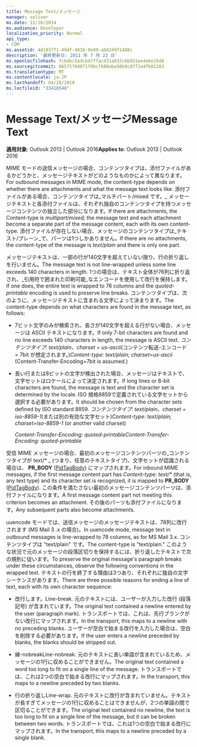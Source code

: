 ```yaml
---
title: Message Text/メッセージ
manager: soliver
ms.date: 11/16/2014
ms.audience: Developer
localization_priority: Normal
api_type:
- COM
ms.assetid: 4d1837f1-494f-481b-9e09-ab8249f1488c
description: '最終更新日: 2011 年 7 月 23 日'
ms.openlocfilehash: fcbdec5adcb47ffac431a832cbb851ee4ebe16d8
ms.sourcegitcommit: 8657170d071f9bcf680aba50b9c07f2a4fb82283
ms.translationtype: MT
ms.contentlocale: ja-JP
ms.lasthandoff: 04/28/2019
ms.locfileid: "33418548"
---
```

# <a name="message-text"></a><span data-ttu-id="98a2b-103">Message Text/メッセージ</span><span class="sxs-lookup"><span data-stu-id="98a2b-103">Message Text</span></span>

  
  
<span data-ttu-id="98a2b-104">**適用対象**: Outlook 2013 | Outlook 2016</span><span class="sxs-lookup"><span data-stu-id="98a2b-104">**Applies to**: Outlook 2013 | Outlook 2016</span></span> 
  
<span data-ttu-id="98a2b-105">MIME モードの送信メッセージの場合、コンテンツタイプは、添付ファイルがあるかどうかと、メッセージテキストがどのようなものかによって異なります。</span><span class="sxs-lookup"><span data-stu-id="98a2b-105">For outbound messages in MIME mode, the content-type depends on whether there are attachments and what the message text looks like.</span></span> <span data-ttu-id="98a2b-106">添付ファイルがある場合、コンテンツタイプは_マルチパート/mixed です。_ メッセージテキストと各添付ファイルは、それぞれ独自のコンテンツタイプを持つメッセージコンテンツの独立した部分になります。</span><span class="sxs-lookup"><span data-stu-id="98a2b-106">If there are attachments, the Content-type is  _multipart/mixed;_ the message text and each attachment become a separate part of the message content, each with its own content-type.</span></span> <span data-ttu-id="98a2b-107">添付ファイルが存在しない場合、メッセージのコンテンツタイプは_テキスト/プレーン_で、パーツは1つしかありません。</span><span class="sxs-lookup"><span data-stu-id="98a2b-107">If there are no attachments, the content-type of the message is  _text/plain_ and there is only one part.</span></span> 
  
<span data-ttu-id="98a2b-108">メッセージテキストは、一部の行が140文字を超えていない限り、行の折り返しを行いません。</span><span class="sxs-lookup"><span data-stu-id="98a2b-108">The message text is not line-wrapped unless some line exceeds 140 characters in length.</span></span> <span data-ttu-id="98a2b-109">1つの場合は、テキスト全体が76列に折り返され、_引用符で囲まれた印刷可能_なエンコードを使用して改行を保持します。</span><span class="sxs-lookup"><span data-stu-id="98a2b-109">If one does, the entire text is wrapped to 76 columns and the  _quoted-printable_ encoding is used to preserve line breaks.</span></span> <span data-ttu-id="98a2b-110">コンテンツタイプは、次のように、メッセージテキストに含まれる文字によって決まります。</span><span class="sxs-lookup"><span data-stu-id="98a2b-110">The content-type depends on what characters are found in the message text, as follows:</span></span> 
  
- <span data-ttu-id="98a2b-111">7ビット文字のみが検索され、長さが140文字を超える行がない場合、メッセージは ASCII テキストになります。</span><span class="sxs-lookup"><span data-stu-id="98a2b-111">If only 7-bit characters are found and no line exceeds 140 characters in length, the message is ASCII text.</span></span> <span data-ttu-id="98a2b-112">_コンテンツタイプ: text/plain、charset = us-ascii_(コンテンツ転送-エンコード = 7bit が想定されます。)</span><span class="sxs-lookup"><span data-stu-id="98a2b-112">_Content-type: text/plain; charset=us-ascii_ (Content-Transfer-Encoding=7bit is assumed.)</span></span> 
    
- <span data-ttu-id="98a2b-113">長い行または8ビットの文字が検出された場合、メッセージはテキストで、文字セットはロケールによって決定されます。</span><span class="sxs-lookup"><span data-stu-id="98a2b-113">If long lines or 8-bit characters are found, the message is text and the character set is determined by the locale.</span></span> <span data-ttu-id="98a2b-114">ISO 規格8859で定義されている文字セットから選択する必要があります。</span><span class="sxs-lookup"><span data-stu-id="98a2b-114">It should be chosen from the character sets defined by ISO standard 8859.</span></span> <span data-ttu-id="98a2b-115">_コンテンツタイプ: text/plain、charset = iso-8859-1_(または別の有効な文字セット)</span><span class="sxs-lookup"><span data-stu-id="98a2b-115">_Content-type: text/plain; charset=iso-8859-1_ (or another valid charset)</span></span> 
    
     <span data-ttu-id="98a2b-116">_Content-Transfer-Encoding: quoted-printable_</span><span class="sxs-lookup"><span data-stu-id="98a2b-116">_Content-Transfer-Encoding: quoted-printable_</span></span>
    
<span data-ttu-id="98a2b-117">受信 MIME メッセージの場合、最初のメッセージコンテンツパーツの_コンテンツタイプが text/\* _ (つまり、任意のテキストタイプ)、文字セットが認識される場合は、 **PR_BODY** ([PidTagBody](pidtagbody-canonical-property.md)) にマップされます。</span><span class="sxs-lookup"><span data-stu-id="98a2b-117">For inbound MIME messages, if the first message content part has  _Content-type: text/\*_ (that is, any text type) and its character set is recognized, it is mapped to **PR_BODY** ([PidTagBody](pidtagbody-canonical-property.md)).</span></span> <span data-ttu-id="98a2b-118">この条件を満たさない最初のメッセージコンテンツパーツは、添付ファイルになります。</span><span class="sxs-lookup"><span data-stu-id="98a2b-118">A first message content part not meeting this criterion becomes an attachment.</span></span> <span data-ttu-id="98a2b-119">その後のパーツも添付ファイルになります。</span><span class="sxs-lookup"><span data-stu-id="98a2b-119">Any subsequent parts also become attachments.</span></span>
  
<span data-ttu-id="98a2b-120">uuencode モードでは、送信メッセージのメッセージテキストは、78列に改行されます (MS Mail 3 .x の場合)。</span><span class="sxs-lookup"><span data-stu-id="98a2b-120">In uuencode mode, message text in outbound messages is line-wrapped to 78 columns, as for MS Mail 3.x.</span></span> <span data-ttu-id="98a2b-121">コンテンツタイプは "text/plain" です。</span><span class="sxs-lookup"><span data-stu-id="98a2b-121">The content-type is "text/plain."</span></span> <span data-ttu-id="98a2b-122">このような状況で元のメッセージの段落区切りを保持するには、折り返したテキストで次の規則に従います。</span><span class="sxs-lookup"><span data-stu-id="98a2b-122">To preserve the original message's paragraph breaks under these circumstances, observe the following conventions in the wrapped text.</span></span> <span data-ttu-id="98a2b-123">テキストの行を終了する理由は3つあり、それぞれに独自の文字シーケンスがあります。</span><span class="sxs-lookup"><span data-stu-id="98a2b-123">There are three possible reasons for ending a line of text, each with its own character sequence:</span></span>
  
- <span data-ttu-id="98a2b-124">改行します。</span><span class="sxs-lookup"><span data-stu-id="98a2b-124">Line-break.</span></span> <span data-ttu-id="98a2b-125">元のテキストには、ユーザーが入力した改行 (段落記号) が含まれています。</span><span class="sxs-lookup"><span data-stu-id="98a2b-125">The original text contained a newline entered by the user (paragraph mark).</span></span> <span data-ttu-id="98a2b-126">トランスポートでは、これは、先行ブランクがない改行にマップされます。</span><span class="sxs-lookup"><span data-stu-id="98a2b-126">In the transport, this maps to a newline with no preceding blanks.</span></span> <span data-ttu-id="98a2b-127">ユーザーが空白で始まる改行を入力した場合は、空白を削除する必要があります。</span><span class="sxs-lookup"><span data-stu-id="98a2b-127">If the user enters a newline preceded by blanks, the blanks should be stripped out.</span></span>
    
- <span data-ttu-id="98a2b-128">線-nobreak</span><span class="sxs-lookup"><span data-stu-id="98a2b-128">Line-nobreak.</span></span> <span data-ttu-id="98a2b-129">元のテキストに長い単語が含まれているため、メッセージの1行に収めることができません。</span><span class="sxs-lookup"><span data-stu-id="98a2b-129">The original text contained a word too long to fit on a single line of the message.</span></span> <span data-ttu-id="98a2b-130">トランスポートでは、これは2つの空白で始まる改行にマップされます。</span><span class="sxs-lookup"><span data-stu-id="98a2b-130">In the transport, this maps to a newline preceded by two blanks.</span></span>
    
- <span data-ttu-id="98a2b-131">行の折り返し</span><span class="sxs-lookup"><span data-stu-id="98a2b-131">Line-wrap.</span></span> <span data-ttu-id="98a2b-132">元のテキストに改行が含まれていません。テキストが長すぎてメッセージの1行に収めることはできませんが、2つの単語の間で区切ることができます。</span><span class="sxs-lookup"><span data-stu-id="98a2b-132">The original text contained no newline, the text is too long to fit on a single line of the message, but it can be broken between two words.</span></span> <span data-ttu-id="98a2b-133">トランスポートでは、これは1つの空白で始まる改行にマップされます。</span><span class="sxs-lookup"><span data-stu-id="98a2b-133">In the transport, this maps to a newline preceded by a single blank.</span></span>
    

